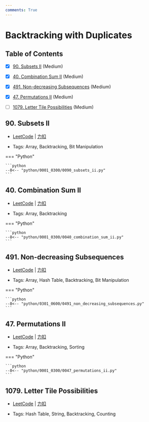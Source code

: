 ```yaml
---
comments: True
---
```


# Backtracking with Duplicates

## Table of Contents

- [x] [90. Subsets II](#90-subsets-ii) (Medium)
- [x] [40. Combination Sum II](#40-combination-sum-ii) (Medium)
- [x] [491. Non-decreasing Subsequences](#491-non-decreasing-subsequences) (Medium)
- [x] [47. Permutations II](#47-permutations-ii) (Medium)
- [ ] [1079. Letter Tile Possibilities](#1079-letter-tile-possibilities) (Medium)


## 90. Subsets II

-    [LeetCode](https://leetcode.com/problems/subsets-ii/) | [力扣](https://leetcode.cn/problems/subsets-ii/)

-   Tags: Array, Backtracking, Bit Manipulation

=== "Python"

    ```python
    --8<-- "python/0001_0300/0090_subsets_ii.py"
    ```



## 40. Combination Sum II

-    [LeetCode](https://leetcode.com/problems/combination-sum-ii/) | [力扣](https://leetcode.cn/problems/combination-sum-ii/)

-   Tags: Array, Backtracking

=== "Python"

    ```python
    --8<-- "python/0001_0300/0040_combination_sum_ii.py"
    ```



## 491. Non-decreasing Subsequences

-    [LeetCode](https://leetcode.com/problems/non-decreasing-subsequences/) | [力扣](https://leetcode.cn/problems/non-decreasing-subsequences/)

-   Tags: Array, Hash Table, Backtracking, Bit Manipulation

=== "Python"

    ```python
    --8<-- "python/0301_0600/0491_non_decreasing_subsequences.py"
    ```



## 47. Permutations II

-    [LeetCode](https://leetcode.com/problems/permutations-ii/) | [力扣](https://leetcode.cn/problems/permutations-ii/)

-   Tags: Array, Backtracking, Sorting

=== "Python"

    ```python
    --8<-- "python/0001_0300/0047_permutations_ii.py"
    ```



## 1079. Letter Tile Possibilities

-    [LeetCode](https://leetcode.com/problems/letter-tile-possibilities/) | [力扣](https://leetcode.cn/problems/letter-tile-possibilities/)

-   Tags: Hash Table, String, Backtracking, Counting
